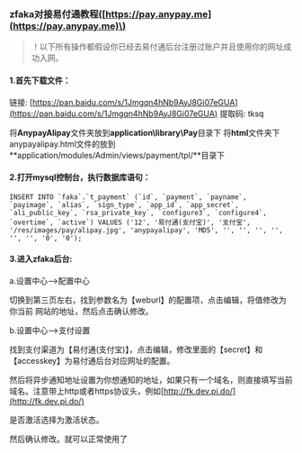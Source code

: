 ### zfaka对接易付通教程\([https://pay.anypay.me](https://pay.anypay.me)\)

> ！以下所有操作都假设你已经去易付通后台注册过账户并且使用你的网址成功入网。

#### 1.首先下载文件：

链接: [https://pan.baidu.com/s/1Jmgqn4hNb9AyJ8Gi07eGUA](https://pan.baidu.com/s/1Jmgqn4hNb9AyJ8Gi07eGUA)   提取码: tksq

将**AnypayAlipay**文件夹放到**application\library\Pay**目录下
将**html**文件夹下anypayalipay.html文件的放到**application/modules/Admin/views/payment/tpl/**目录下

#### 2.打开mysql控制台，执行数据库语句：

    INSERT INTO `faka`.`t_payment` (`id`, `payment`, `payname`, `payimage`, `alias`, `sign_type`, `app_id`, `app_secret`, `ali_public_key`, `rsa_private_key`, `configure3`, `configure4`, `overtime`, `active`) VALUES ('12', '易付通(支付宝)', '支付宝', '/res/images/pay/alipay.jpg', 'anypayalipay', 'MD5', '', '', '', '', '', '', '0', '0');

#### 3.进入zfaka后台:

a.设置中心--&gt;配置中心

切换到第三页左右，找到参数名为【weburl】的配置项，点击编辑，将值修改为你当前 网站的地址，然后点击确认修改。

b.设置中心--&gt;支付设置

找到支付渠道为【易付通\(支付宝\)】，点击编辑，修改里面的【secret】和【accesskey】为易付通后台对应网址的配置。

然后将异步通知地址设置为你想通知的地址，如果只有一个域名，则直接填写当前域名。注意带上http或者https协议头，例如[http://fk.dev.pi.do/](http://fk.dev.pi.do/)

是否激活选择为激活状态。

然后确认修改。就可以正常使用了


